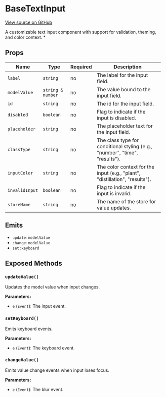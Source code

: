 # BaseTextInput

[View source on GitHub](https://github.com/DestillApp/main/blob/main/frontend/src/ui/BaseTextInput.vue)

A customizable text input component with support for validation, theming, and color context.
 *

## Props

| Name | Type | Required | Description |
|------|------|----------|-------------|
| `label` | `string` | no | The label for the input field. |
| `modelValue` | `string & number` | no | The value bound to the input field. |
| `id` | `string` | no | The id for the input field. |
| `disabled` | `boolean` | no | Flag to indicate if the input is disabled. |
| `placeholder` | `string` | no | The placeholder text for the input field. |
| `classType` | `string` | no | The class type for conditional styling (e.g., "number", "time", "results"). |
| `inputColor` | `string` | no | The color context for the input (e.g., "plant", "distillation", "results"). |
| `invalidInput` | `boolean` | no | Flag to indicate if the input is invalid. |
| `storeName` | `string` | no | The name of the store for value updates. |

## Emits

- `update:modelValue`
- `change:modelValue`
- `set:keyboard`

## Exposed Methods

### `updateValue()`
Updates the model value when input changes.

**Parameters:**
- `e` (`Event`): The input event.

### `setKeyboard()`
Emits keyboard events.

**Parameters:**
- `e` (`Event`): The keyboard event.

### `changeValue()`
Emits value change events when input loses focus.

**Parameters:**
- `e` (`Event`): The blur event.
